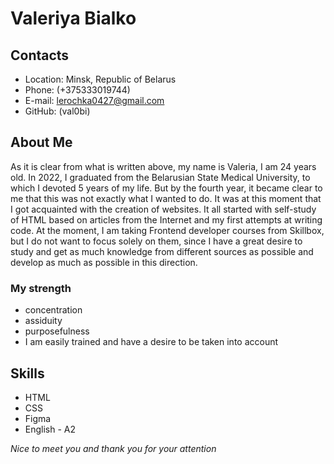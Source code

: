 # **Valeriya Bialko**

## **Contacts**
* Location: Minsk, Republic of Belarus
* Phone: (+375333019744)  
* E-mail: lerochka0427@gmail.com    
* GitHub: (val0bi)

## **About Me**
As it is clear from what is written above, my name is Valeria, I am 24 years old. 
In 2022, I graduated from the Belarusian State Medical University, to which I devoted 5 years of my life. But by the fourth year, it became clear to me that this was not exactly what I wanted to do. It was at this moment that I got acquainted with the creation of websites. It all started with self-study of HTML based on articles from the Internet and my first attempts at writing code. At the moment, I am taking Frontend developer courses from Skillbox, but I do not want to focus solely on them, since I have a great desire to study and get as much knowledge from different sources as possible and develop as much as possible in this direction.

### **My strength** 
* concentration
* assiduity
* purposefulness
* I am easily trained and have a desire to be taken into account

## **Skills**
* HTML
* CSS
* Figma
* English - A2 

*Nice to meet you and thank you for your attention*